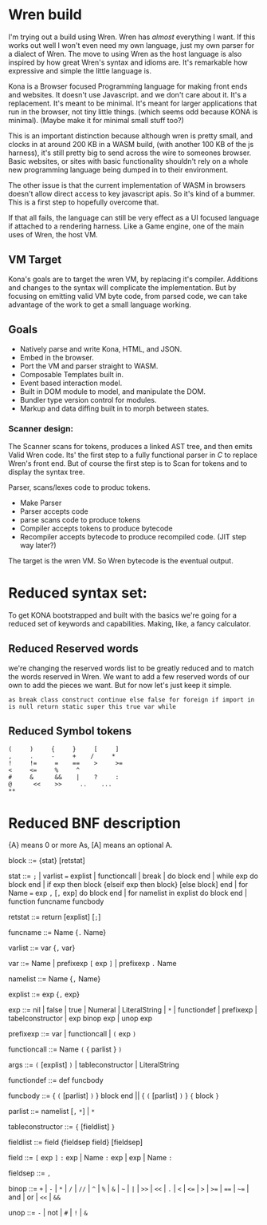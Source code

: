 # Wren build
I'm trying out a build using Wren. Wren has *almost* everything I want. If this works out well I won't even need my own language, just my own parser for a dialect of Wren. The move to using Wren as the host language is also inspired by how great Wren's syntax and idioms are. It's remarkable how expressive and simple the little language is.

Kona is a Browser focused Programming language for making front ends and websites. It doesn't use Javascript. and we don't care about it. It's a replacement. It's meant to be minimal. It's meant for larger applications that run in the browser, not tiny little things. (which seems odd because KONA is minimal). (Maybe make it for minimal small stuff too?)

This is an important distinction because although wren is pretty small, and clocks in at around 200 KB in a WASM build, (with another 100 KB of the js harness), it's still pretty big to send across the wire to someones browser. Basic websites, or sites with basic functionality shouldn't rely on a whole new programming language being dumped in to their environment.

The other issue is that the current implementation of WASM in browsers doesn't allow direct access to key javascript apis. So it's kind of a bummer. This is a first step to hopefully overcome that.

If that all fails, the language can still be very effect as a UI focused language if attached to a rendering harness. Like a Game engine, one of the main uses of Wren, the host VM.

## VM Target
Kona's goals are to target the wren VM, by replacing it's compiler. Additions and changes to the syntax will complicate the implementation. But by focusing on emitting valid VM byte code, from parsed code, we can take advantage of the work to get a small language working.

## Goals
* Natively parse and write Kona, HTML, and JSON.
* Embed in the browser.
* Port the VM and parser straight to WASM.
* Composable Templates built in.
* Event based interaction model.
* Built in DOM module to model, and manipulate the DOM.
* Bundler type version control for modules.
* Markup and data diffing built in to morph between states.

### Scanner design:
The Scanner scans for tokens, produces a linked AST tree, and then emits Valid Wren code. Its' the first step to a fully functional parser in *C* to replace Wren's front end. But of course the first step is to Scan for tokens and to display the syntax tree.

Parser, scans/lexes code to produc tokens.
* Make Parser
* Parser accepts code
* parse scans code to produce tokens
* Compiler accepts tokens to produce bytecode
* Recompiler accepts bytecode to produce recompiled code. (JIT step way later?)

The target is the wren VM. So Wren bytecode is the eventual output.



# Reduced syntax set:
To get KONA bootstrapped and built with the basics we're going for a reduced set of keywords and capabilities. Making, like, a fancy calculator.

## Reduced Reserved words
we're changing the reserved words list to be greatly reduced and to match the words reserved in Wren. We want to add a few reserved words of our own to add the pieces we want. But for now let's just keep it simple.
```
as break class construct continue else false for foreign if import in is null return static super this true var while
```

## Reduced Symbol tokens
```
(     )     {     }     [     ]
,     .     -     +    /     *
!     !=     =    ==    >     >=
<     <=     %     ^
#     &      &&    |    ?     :
@      <<    >>     ..    ...
**
```

# Reduced BNF description

{A} means 0 or more As, [A] means an optional A.

block   ::=   {stat} [retstat]

stat    ::=   `;` |
              varlist `=` explist |
              functioncall |
              break |
              do block end |
              while exp do block end |
              if exp then block {elseif exp then block} [else block] end |
              for Name `=` exp `,` [`,` exp] do block end |
              for namelist in explist do block end |
              function funcname funcbody

retstat  ::=   return [explist] [`;`]

funcname ::=  Name {`.` Name}

varlist  ::=  var {`,` var}

var      ::= Name | prefixexp `[` exp `]` | prefixexp `.` Name

namelist ::= Name {`,` Name}

explist ::= exp {`,` exp}

exp		  ::= nil | false | true | Numeral | LiteralString |
            `*` | functiondef | prefixexp |
            tabelconstructor | exp binop exp | unop exp

prefixexp ::= var | functioncall | `(` exp `)`

functioncall ::= Name `(` { parlist } `)`

args ::= `(` [explist] `)` | tableconstructor | LiteralString

functiondef ::= def funcbody

funcbody    ::=  { `(` [parlist] `)` } block end ||
                 { `(` [parlist] `)` } `{` block `}`

parlist ::= namelist [`,` `*`] | `*`

tableconstructor ::= `{` [fieldlist] `}`

fieldlist ::= field {fieldsep field} [fieldsep]

field ::= `[` exp `]` `:` exp | Name `:` exp | exp | Name `:`

fieldsep ::= `,`

binop ::= `+` | `-` | `*` | `/` | `//` | `^` | `%` | `&` |
          `~` | `|` | `>>` | `<<` | `.` | `<` | `<=` |
          `>` | `>=` | `==` | `~=` | and | or | `<<` | `&&`

unop ::= `-` | not | `#` | `!` | `&`
